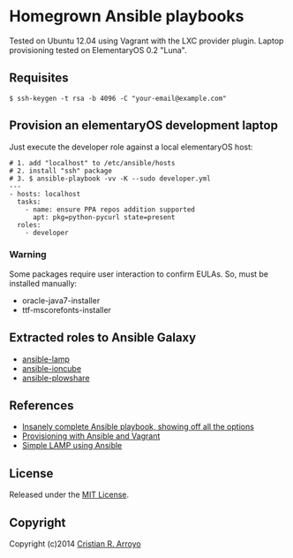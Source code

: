 # Homegrown Ansible playbooks

Tested on Ubuntu 12.04 using Vagrant with the LXC provider plugin.
Laptop provisioning tested on ElementaryOS 0.2 "Luna".

## Requisites

    $ ssh-keygen -t rsa -b 4096 -C "your-email@example.com"

## Provision an elementaryOS development laptop

Just execute the developer role against a local elementaryOS host:

    # 1. add "localhost" to /etc/ansible/hosts
    # 2. install "ssh" package
    # 3. $ ansible-playbook -vv -K --sudo developer.yml
    ---
    - hosts: localhost
      tasks:
        - name: ensure PPA repos addition supported
          apt: pkg=python-pycurl state=present
      roles:
        - developer

### Warning

Some packages require user interaction to confirm EULAs. So, must be installed manually:

- oracle-java7-installer
- ttf-mscorefonts-installer

## Extracted roles to Ansible Galaxy

- [ansible-lamp][glamp]
- [ansible-ioncube][glion]
- [ansible-plowshare][glplw]

[glamp]: https://github.com/vivaserver/ansible-lamp
[glion]: https://github.com/vivaserver/ansible-ioncube
[glplw]: https://github.com/vivaserver/ansible-plowshare

## References

* [Insanely complete Ansible playbook, showing off all the options][gst]
* [Provisioning with Ansible and Vagrant][scl]
* [Simple LAMP using Ansible][git]

[git]: https://github.com/ansible/ansible-examples/tree/master/lamp_simple
[scl]: http://julien.ponge.org/blog/scalable-and-understandable-provisioning-with-ansible-and-vagrant/
[gst]: https://gist.github.com/marktheunissen/2979474

## License

Released under the [MIT License](http://www.opensource.org/licenses/MIT).

## Copyright

Copyright (c)2014 [Cristian R. Arroyo](mailto:cristian.arroyo@vivaserver.com)
